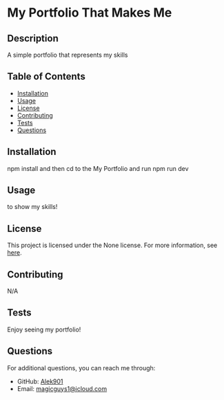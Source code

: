 
# My Portfolio That Makes Me



## Description
A simple portfolio that represents my skills

## Table of Contents
* [Installation](#installation)
* [Usage](#usage)
* [License](#license)
* [Contributing](#contributing)
* [Tests](#tests)
* [Questions](#questions)

## Installation
npm install and then cd to the My Portfolio and run npm run dev

## Usage
to show my skills!


## License

This project is licensed under the None license. For more information, see [here]().
    

## Contributing
N/A

## Tests
Enjoy seeing my portfolio!

## Questions
For additional questions, you can reach me through:
* GitHub: [Alek901](https://github.com/Alek901)
* Email: magicguys1@icloud.com
